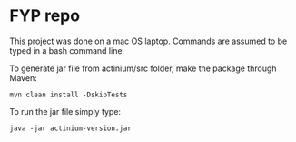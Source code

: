 # FYP repo

This project was done on a mac OS laptop. Commands are assumed to be typed in a bash command line.

To generate jar file from actinium/src folder, make the package through Maven:
```
mvn clean install -DskipTests
```

To run the jar file simply type:
```
java -jar actinium-version.jar
```
